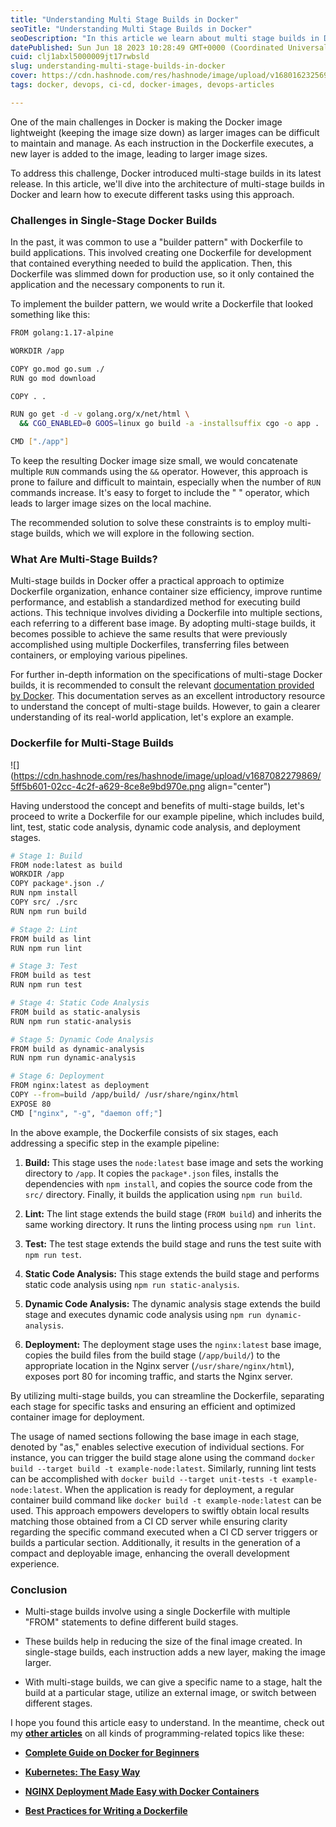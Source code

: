 ```yaml
---
title: "Understanding Multi Stage Builds in Docker"
seoTitle: "Understanding Multi Stage Builds in Docker"
seoDescription: "In this article we learn about multi stage builds in Docker and how it helps to significantly reduce the size of our docker image."
datePublished: Sun Jun 18 2023 10:28:49 GMT+0000 (Coordinated Universal Time)
cuid: clj1abxl5000009jt17rwbsld
slug: understanding-multi-stage-builds-in-docker
cover: https://cdn.hashnode.com/res/hashnode/image/upload/v1680162325696/11abdc53-94e5-476c-a839-929c207425d3.png
tags: docker, devops, ci-cd, docker-images, devops-articles

---
```


One of the main challenges in Docker is making the Docker image lightweight (keeping the image size down) as larger images can be difficult to maintain and manage. As each instruction in the Dockerfile executes, a new layer is added to the image, leading to larger image sizes.

To address this challenge, Docker introduced multi-stage builds in its latest release. In this article, we'll dive into the architecture of multi-stage builds in Docker and learn how to execute different tasks using this approach.

### **Challenges in Single-Stage Docker Builds**

In the past, it was common to use a "builder pattern" with Dockerfile to build applications. This involved creating one Dockerfile for development that contained everything needed to build the application. Then, this Dockerfile was slimmed down for production use, so it only contained the application and the necessary components to run it.

To implement the builder pattern, we would write a Dockerfile that looked something like this:

```bash
FROM golang:1.17-alpine

WORKDIR /app

COPY go.mod go.sum ./
RUN go mod download

COPY . .

RUN go get -d -v golang.org/x/net/html \ 
  && CGO_ENABLED=0 GOOS=linux go build -a -installsuffix cgo -o app .

CMD ["./app"]
```

To keep the resulting Docker image size small, we would concatenate multiple `RUN` commands using the `&&` operator. However, this approach is prone to failure and difficult to maintain, especially when the number of `RUN` commands increase. It's easy to forget to include the " " operator, which leads to larger image sizes on the local machine.

The recommended solution to solve these constraints is to employ multi-stage builds, which we will explore in the following section.

### **What Are Multi-Stage Builds?**

Multi-stage builds in Docker offer a practical approach to optimize Dockerfile organization, enhance container size efficiency, improve runtime performance, and establish a standardized method for executing build actions. This technique involves dividing a Dockerfile into multiple sections, each referring to a different base image. By adopting multi-stage builds, it becomes possible to achieve the same results that were previously accomplished using multiple Dockerfiles, transferring files between containers, or employing various pipelines.

For further in-depth information on the specifications of multi-stage Docker builds, it is recommended to consult the relevant [documentation provided by Docker](https://docs.docker.com/build/building/multi-stage/). This documentation serves as an excellent introductory resource to understand the concept of multi-stage builds. However, to gain a clearer understanding of its real-world application, let's explore an example.

### **Dockerfile for Multi-Stage Builds**

![](https://cdn.hashnode.com/res/hashnode/image/upload/v1687082279869/5ff5b601-02cc-4c2f-a629-8ce8e9bd970e.png align="center")

Having understood the concept and benefits of multi-stage builds, let's proceed to write a Dockerfile for our example pipeline, which includes build, lint, test, static code analysis, dynamic code analysis, and deployment stages.

```bash
# Stage 1: Build
FROM node:latest as build
WORKDIR /app
COPY package*.json ./
RUN npm install
COPY src/ ./src
RUN npm run build

# Stage 2: Lint
FROM build as lint
RUN npm run lint

# Stage 3: Test
FROM build as test
RUN npm run test

# Stage 4: Static Code Analysis
FROM build as static-analysis
RUN npm run static-analysis

# Stage 5: Dynamic Code Analysis
FROM build as dynamic-analysis
RUN npm run dynamic-analysis

# Stage 6: Deployment
FROM nginx:latest as deployment
COPY --from=build /app/build/ /usr/share/nginx/html
EXPOSE 80
CMD ["nginx", "-g", "daemon off;"]
```

In the above example, the Dockerfile consists of six stages, each addressing a specific step in the example pipeline:

1. **Build:** This stage uses the `node:latest` base image and sets the working directory to `/app`. It copies the `package*.json` files, installs the dependencies with `npm install`, and copies the source code from the `src/` directory. Finally, it builds the application using `npm run build`.
    
2. **Lint:** The lint stage extends the build stage (`FROM build`) and inherits the same working directory. It runs the linting process using `npm run lint`.
    
3. **Test:** The test stage extends the build stage and runs the test suite with `npm run test`.
    
4. **Static Code Analysis:** This stage extends the build stage and performs static code analysis using `npm run static-analysis`.
    
5. **Dynamic Code Analysis:** The dynamic analysis stage extends the build stage and executes dynamic code analysis using `npm run dynamic-analysis`.
    
6. **Deployment:** The deployment stage uses the `nginx:latest` base image, copies the build files from the build stage (`/app/build/`) to the appropriate location in the Nginx server (`/usr/share/nginx/html`), exposes port 80 for incoming traffic, and starts the Nginx server.
    

By utilizing multi-stage builds, you can streamline the Dockerfile, separating each stage for specific tasks and ensuring an efficient and optimized container image for deployment.

The usage of named sections following the base image in each stage, denoted by "as," enables selective execution of individual sections. For instance, you can trigger the build stage alone using the command `docker build --target build -t example-node:latest`. Similarly, running lint tests can be accomplished with `docker build --target unit-tests -t example-node:latest`. When the application is ready for deployment, a regular container build command like `docker build -t example-node:latest` can be used. This approach empowers developers to swiftly obtain local results matching those obtained from a CI CD server while ensuring clarity regarding the specific command executed when a CI CD server triggers or builds a particular section. Additionally, it results in the generation of a compact and deployable image, enhancing the overall development experience.

### **Conclusion**

* Multi-stage builds involve using a single Dockerfile with multiple "FROM" statements to define different build stages.
    
* These builds help in reducing the size of the final image created. In single-stage builds, each instruction adds a new layer, making the image larger.
    
* With multi-stage builds, we can give a specific name to a stage, halt the build at a particular stage, utilize an external image, or switch between different stages.
    

I hope you found this article easy to understand. In the meantime, check out my [**other articles**](https://blog.codewdhruv.com/) on all kinds of programming-related topics like these:

* [**Complete Guide on Docker for Beginners**](https://blog.codewdhruv.com/complete-guide-on-docker-for-beginners)
    
* [**Kubernetes: The Easy Way**](https://blog.codewdhruv.com/kubernetes-the-easy-way)
    
* [**NGINX Deployment Made Easy with Docker Containers**](https://blog.codewdhruv.com/nginx-deployment-made-easy-with-docker-containers)
    
* [**Best Practices for Writing a Dockerfile**](https://blog.codewdhruv.com/best-practices-for-writing-a-dockerfile)
